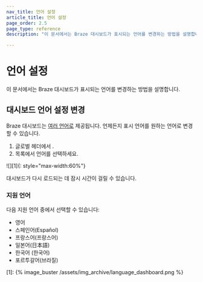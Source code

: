 ```yaml
---
nav_title: 언어 설정
article_title: 언어 설정
page_order: 2.5
page_type: reference
description: "이 문서에서는 Braze 대시보드가 표시되는 언어를 변경하는 방법을 설명합니다."

---
```


# 언어 설정

이 문서에서는 Braze 대시보드가 표시되는 언어를 변경하는 방법을 설명합니다.

## 대시보드 언어 설정 변경

Braze 대시보드는 [여러 언어로](#supported-languages) 제공됩니다. 언제든지 표시 언어를 원하는 언어로 변경할 수 있습니다.

1. 글로벌 헤더에서 <i class="fa-solid fa-globe" aria-label="언어 선택"></i>.
2. 목록에서 언어를 선택하세요.

![][1]{: style="max-width:60%"}

대시보드가 다시 로드되는 데 잠시 시간이 걸릴 수 있습니다.

### 지원 언어

다음 지원 언어 중에서 선택할 수 있습니다:

- 영어
- 스페인어(Español)
- 프랑스어(프랑스어)
- 일본어(日本語)
- 한국어 (한국어)
- 포르투갈어(브라질)

<!--
Note: This content is pending development

## Change your notification language settings

You can also choose to change your notification language. This is set separately from the dashboard language and will be used for email and other communications from Braze.

### Company administrators

Administrators can set the default language for communications to all users in their company:

1. Go to **Settings** > **Company Settings**.
2. For **Notification Language**, select a language.
3. Click **Save Changes**.

### Limited users

If you have limited permissions, your notification language is set to the default for your company. You can change this to set a different language than the one set by your administrator. This will affect any communications from Braze to you.

1. Select your profile and click **Manage your account**.
2. In the **Account Profile** section, select your **Notification Language**.
3. Click **Save Changes**.

-->

[1]: {% image_buster /assets/img_archive/language_dashboard.png %}